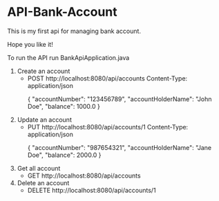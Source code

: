 # API-Bank-Account
<p>This is my first api for managing bank account.</p>
<p> Hope you like it!</p>
<p> To run the API run BankApiApplication.java</p>
<ol><li>
  Create an account <ul><li>
    POST http://localhost:8080/api/accounts
Content-Type: application/json

{
  "accountNumber": "123456789",
  "accountHolderName": "John Doe",
  "balance": 1000.0
}
  </li></ul>
  <li> Update an account
    <ul><li>PUT http://localhost:8080/api/accounts/1
Content-Type: application/json

{
  "accountNumber": "987654321",
  "accountHolderName": "Jane Doe",
  "balance": 2000.0
}</li></ul>
  </li>
  <li>
    Get all account
    <ul><li>GET http://localhost:8080/api/accounts </li></ul>
  </li>
  <li>
    Delete an account 
    <ul><li>DELETE http://localhost:8080/api/accounts/1</li></ul>
  </li>
</li>
</ol>

